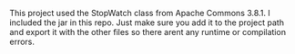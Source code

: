 This project used the StopWatch class from Apache Commons 3.8.1. I included the jar 
in this repo. Just make sure you add it to the project path and export it with the other
files so there arent any runtime or compilation errors.